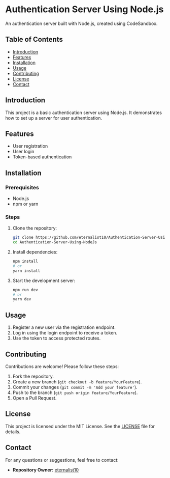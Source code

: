 # Authentication Server Using Node.js

An authentication server built with Node.js, created using CodeSandbox.

## Table of Contents
- [Introduction](#introduction)
- [Features](#features)
- [Installation](#installation)
- [Usage](#usage)
- [Contributing](#contributing)
- [License](#license)
- [Contact](#contact)

## Introduction
This project is a basic authentication server using Node.js. It demonstrates how to set up a server for user authentication.

## Features
- User registration
- User login
- Token-based authentication

## Installation
### Prerequisites
- Node.js
- npm or yarn

### Steps
1. Clone the repository:
   ```sh
   git clone https://github.com/eternalist10/Authentication-Server-Using-NodeJs.git
   cd Authentication-Server-Using-NodeJs
   ```

2. Install dependencies:
   ```sh
   npm install
   # or
   yarn install
   ```

3. Start the development server:
   ```sh
   npm run dev
   # or
   yarn dev
   ```

## Usage
1. Register a new user via the registration endpoint.
2. Log in using the login endpoint to receive a token.
3. Use the token to access protected routes.

## Contributing
Contributions are welcome! Please follow these steps:
1. Fork the repository.
2. Create a new branch (`git checkout -b feature/YourFeature`).
3. Commit your changes (`git commit -m 'Add your feature'`).
4. Push to the branch (`git push origin feature/YourFeature`).
5. Open a Pull Request.

## License
This project is licensed under the MIT License. See the [LICENSE](LICENSE) file for details.

## Contact
For any questions or suggestions, feel free to contact:
- **Repository Owner:** [eternalist10](https://github.com/eternalist10)
